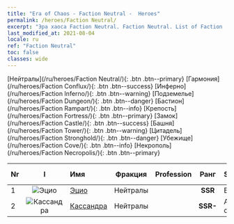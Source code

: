 ```yaml
---
title: "Era of Chaos - Faction Neutral -  Heroes"
permalink: /heroes/Faction Neutral/
excerpt: "Эра хаоса Faction Neutral. Faction Neutral. List of Faction  in Era of Chaos"
last_modified_at: 2021-08-04
locale: ru
ref: "Faction Neutral"
toc: false
classes: wide
---
```

 [Нейтралы](/ru/heroes/Faction Neutral/){: .btn .btn--primary} [Гармония](/ru/heroes/Faction Conflux/){: .btn .btn--success} [Инферно](/ru/heroes/Faction Inferno/){: .btn .btn--warning} [Подземелье](/ru/heroes/Faction Dungeon/){: .btn .btn--danger} [Бастион](/ru/heroes/Faction Rampart/){: .btn .btn--info} [Крепость](/ru/heroes/Faction Fortress/){: .btn .btn--primary} [Замок](/ru/heroes/Faction Castle/){: .btn .btn--success} [Башня](/ru/heroes/Faction Tower/){: .btn .btn--warning} [Цитадель](/ru/heroes/Faction Stronghold/){: .btn .btn--danger} [Убежище](/ru/heroes/Faction Cove/){: .btn .btn--info} [Некрополь](/ru/heroes/Faction Necropolis/){: .btn .btn--primary} 

  | Nr |  I |    Имя    |  Фракция  |  Profession   |  Ранг  |    Specialty     | User Rate  | 
  |:---|:--:|:-----------|:-------:|:-------------:|:------:|:-----------------|:----:|
  | 1 | ![Эцио](/images/h/h_Ezio.jpg) | [Эцио](/ru/heroes/Ezio/) | Нейтралы |  | **SSR** |  Братство | R+ |
  | 2 | ![Кассандра](/images/h/h_kashandela.jpg) | [Кассандра](/ru/heroes/Kassandra/) | Нейтралы |  | **SSR-** |  Армия спартанцев | R |
